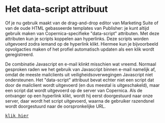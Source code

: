 # Het data-script attribuut

Of je nu gebruik maakt van de drag-and-drop editor van Marketing Suite of
van de oude HTML gebasseerde templates van Publisher: je kunt altijd gebruik 
maken van Copernica-specifieke "data-script" attributen. Met deze attributen 
kun je scripts koppelen aan hyperlinks. Deze scripts worden uitgevoerd zodra 
iemand op de hyperlink klikt. Hiermee kun je bijvoorbeeld opvolgacties maken
of het profiel automatisch updaten als een klik wordt geregistreerd.

De combinatie Javascript en e-mail klinkt misschien wat vreemd. Normaal 
gesproken raden we het gebruik van Javascript binnen e-mail namelijk af, omdat
de meeste mailclients uit veiligheidsoverwegingen Javascript niet ondersteunen.
Het "data-script" attribuut bevat echter niet een script dat door de 
mailclient wordt uitgevoerd (en dus meestal is uitgeschakeld), maar een script
dat wordt uitgevoerd op de server van Copernica. Als de ontvanger op een 
hyperlink klikt, wordt hij eerst doorgestuurd naar onze server, daar wordt
het script uitgevoerd, waarna de gebruiker razendsnel wordt doorgestuurd
naar de oorspronkelijke URL.

<pre>
<a href="http://www.example.com" data-script="profile.aantalkliks += 1;">klik hier</a>
</pre>

## 
